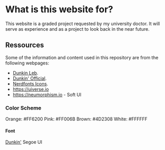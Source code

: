 # What is this website for?

This website is a graded project requested by my university doctor. It will serve as experience and as a project to look back in the near future.

## Ressources

Some of the information and content used in this repository are from the following webpages:

- [Dunkin Leb](https://ddlebanon.com).
- [Dunkin' Official](https://dunkindonuts.com/).
- [Nerdfonts Icons](https://nerdfonts.com).
- https://uiverse.io
- https://neumorphism.io - Soft UI

### Color Scheme

Orange: #FF6200 
Pink: #FF006B
Brown: #4D2308
White: #FFFFFF

#### Font

[Dunkin'](https://www.dafont.com/dunkin.font)
Segoe UI